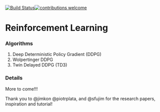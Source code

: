 [![Build Status](https://travis-ci.org/henrytomsf/ReinforcementLearning.svg?branch=develop)](https://travis-ci.org/henrytomsf/ReinforcementLearning)[![contributions welcome](https://img.shields.io/badge/contributions-welcome-brightgreen.svg?style=flat)](https://github.com/henrytomsf/ReinforcementLearning/issues)

# Reinforcement Learning

### Algorithms
1. Deep Deterministic Policy Gradient (DDPG)
2. Wolpertinger DDPG
3. Twin Delayed DDPG (TD3)

### Details
More to come!!!

Thank you to @jimkon @piotrplata, and @sfujim for the research papers, inspiration and tutorial!
